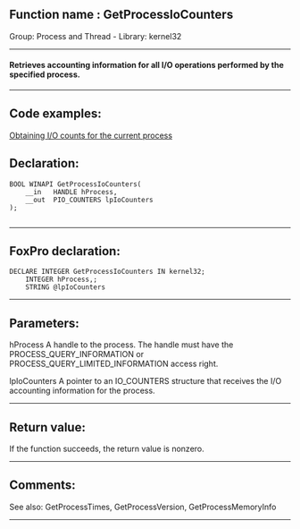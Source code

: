 
## Function name : GetProcessIoCounters
Group: Process and Thread - Library: kernel32    
***  


#### Retrieves accounting information for all I/O operations performed by the specified process.
***  


## Code examples:
[Obtaining I/O counts for the current process](../../samples/sample_535.md)  

## Declaration:
```foxpro  
BOOL WINAPI GetProcessIoCounters(
	__in   HANDLE hProcess,
	__out  PIO_COUNTERS lpIoCounters
);
  
```  
***  


## FoxPro declaration:
```foxpro  
DECLARE INTEGER GetProcessIoCounters IN kernel32;
	INTEGER hProcess,;
	STRING @lpIoCounters  
```  
***  


## Parameters:
hProcess 
A handle to the process. The handle must have the PROCESS_QUERY_INFORMATION or PROCESS_QUERY_LIMITED_INFORMATION access right.

lpIoCounters 
A pointer to an IO_COUNTERS structure that receives the I/O accounting information for the process.
  
***  


## Return value:
If the function succeeds, the return value is nonzero.  
***  


## Comments:
See also: GetProcessTimes, GetProcessVersion, GetProcessMemoryInfo   
  
***  

